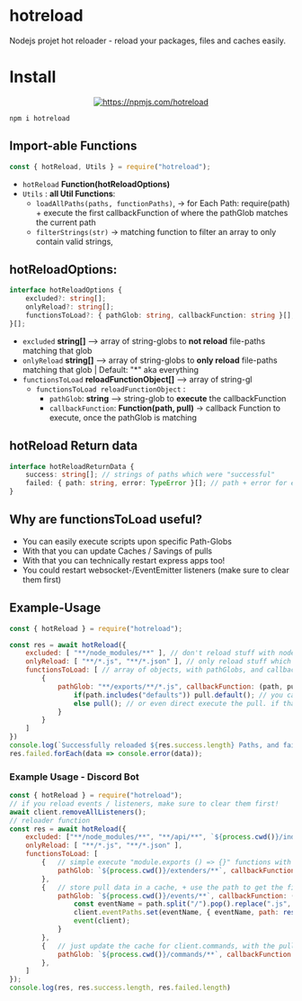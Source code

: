 # hotreload
Nodejs projet hot reloader - reload your packages, files and caches easily.

# Install

<div align="center">
  <p>
    <a href="https://nodei.co/npm/hotreload/"><img src="https://nodei.co/npm/hotreload.png?downloads=true&stars=true" alt="https://npmjs.com/hotreload" /></a>
  </p>
</div>

```
npm i hotreload
```

## Import-able Functions

```js
const { hotReload, Utils } = require("hotreload");
```

 - `hotReload` **Function(hotReloadOptions)**
 - `Utils` : **all Util Functions**:
    - `loadAllPaths(paths, functionPaths)`, -> for Each Path: require(path) + execute the first callbackFunction of where the pathGlob matches the current path
    - `filterStrings(str)` -> matching function to filter an array to only contain valid strings,

## hotReloadOptions: 

```ts
interface hotReloadOptions {
    excluded?: string[];
    onlyReload?: string[];
    functionsToLoad?: { pathGlob: string, callbackFunction: string }[];
}[];
```

 - `excluded` **string[]** --> array of string-globs to **not reload** file-paths matching that glob
 - `onlyReload` **string[]** --> array of string-globs to **only reload** file-paths matching that glob | Default: "*" aka everything
 - `functionsToLoad` **reloadFunctionObject[]** --> array of string-gl
    - `functionsToLoad reloadFunctionObject` :
        - `pathGlob`: **string** --> string-glob to **execute** the callbackFunction
        - `callbackFunction`: **Function(path, pull)** -> callback Function to execute, once the pathGlob is matching

## hotReload Return data

```ts
interface hotReloadReturnData {
    success: string[]; // strings of paths which were "successful"
    failed: { path: string, error: TypeError }[]; // path + error for each "failed" reload
}
```

## Why are functionsToLoad useful?

 - You can easily execute scripts upon specific Path-Globs
 - With that you can update Caches / Savings of pulls
 - With that you can technically restart express apps too!
 - You could restart websocket-/EventEmitter listeners (make sure to clear them first)

## Example-Usage

```js
const { hotReload } = require("hotreload");

const res = await hotReload({
    excluded: [ "**/node_modules/**" ], // don't reload stuff with node_modules in path
    onlyReload: [ "**/*.js", "**/*.json" ], // only reload stuff which ends with *.js or **/*.json
    functionsToLoad: [ // array of objects, with pathGlobs, and callbackFunction, which get's executed when the pathGlob match is true
        {
            pathGlob: "**/exports/**/*.js", callbackFunction: (path, pull) => { // pull = require(path);
                if(path.includes("defaults")) pull.default(); // you can execute any functions from that pull:  module.exports = { default: () => {} }
                else pull(); // or even direct execute the pull. if that file: module.exports = () => { ... };
            }
        }
    ]
})
console.log(`Successfully reloaded ${res.success.length} Paths, and failed on ${res.failed.length}`)
res.failed.forEach(data => console.error(data));
```

### Example Usage - Discord Bot

```js
const { hotReload } = require("hotreload");
// if you reload events / listeners, make sure to clear them first!
await client.removeAllListeners();
// reloader function
const res = await hotReload({ 
    excluded: ["**/node_modules/**", "**/api/**", `${process.cwd()}/index.js`, `${process.cwd()}/bot.js`, `${process.cwd()}/Cluster.js`], 
    onlyReload: [ "**/*.js", "**/*.json" ],
    functionsToLoad: [
        {   // simple execute "module.exports () => {}" functions with parameters
            pathGlob: `${process.cwd()}/extenders/**`, callbackFunction: (path, pull) => pull(client) // pull = require(path)
        }, 
        {   // store pull data in a cache, + use the path to get the filename (aka eventName) + then execute the requirement
            pathGlob: `${process.cwd()}/events/**`, callbackFunction: (path, event) => { // pull = require(path)
                const eventName = path.split("/").pop().replace(".js", "")
                client.eventPaths.set(eventName, { eventName, path: resolve(path) });
                event(client);
            } 
        }, 
        {   // just update the cache for client.commands, with the pull ;)
            pathGlob: `${process.cwd()}/commands/**`, callbackFunction: (path, cmd) => client.commands.set(cmd.name, cmd); // const pull = require(path);
        },
    ]
});
console.log(res, res.success.length, res.failed.length)
```
